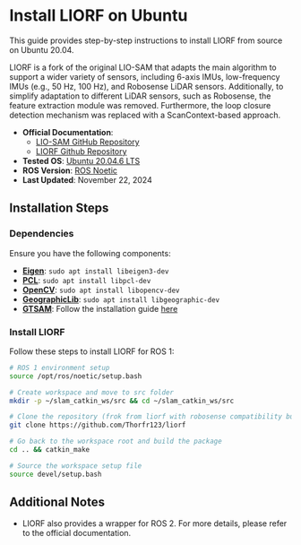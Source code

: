 # Install LIORF on Ubuntu

This guide provides step-by-step instructions to install LIORF from source on Ubuntu 20.04.

LIORF is a fork of the original LIO-SAM that adapts the main algorithm to support a wider variety of sensors, including 6-axis IMUs, low-frequency IMUs (e.g., 50 Hz, 100 Hz), and Robosense LiDAR sensors. Additionally, to simplify adaptation to different LiDAR sensors, such as Robosense, the feature extraction module was removed. Furthermore, the loop closure detection mechanism was replaced with a ScanContext-based approach.

- **Official Documentation**: 
  - [LIO-SAM GitHub Repository](https://github.com/TixiaoShan/LIO-SAM)
  - [LIORF Github Repository](https://github.com/YJZLuckyBoy/liorf)
- **Tested OS**: [Ubuntu 20.04.6 LTS](https://releases.ubuntu.com/focal)
- **ROS Version**: [ROS Noetic](https://wiki.ros.org/noetic)
- **Last Updated**: November 22, 2024

## Installation Steps

### Dependencies

Ensure you have the following components:

- [**Eigen**](https://gitlab.com/libeigen/eigen): `sudo apt install libeigen3-dev`
- [**PCL**](https://github.com/PointCloudLibrary/pcl): `sudo apt install libpcl-dev`
- [**OpenCV**](https://github.com/opencv/opencv): `sudo apt install libopencv-dev`
- [**GeographicLib**](https://github.com/geographiclib/geographiclib): `sudo apt install libgeographic-dev`
- [**GTSAM**](https://github.com/borglab/gtsam): Follow the installation guide [here](/docs/install/dependencies/install_gtsam_403.md)

### Install LIORF

Follow these steps to install LIORF for ROS 1:

```sh
# ROS 1 environment setup
source /opt/ros/noetic/setup.bash

# Create workspace and move to src folder
mkdir -p ~/slam_catkin_ws/src && cd ~/slam_catkin_ws/src

# Clone the repository (frok from liorf with robosense compatibility bug fix)
git clone https://github.com/Thorfr123/liorf

# Go back to the workspace root and build the package
cd .. && catkin_make

# Source the workspace setup file
source devel/setup.bash
```

## Additional Notes
- LIORF also provides a wrapper for ROS 2. For more details, please refer to the official documentation.